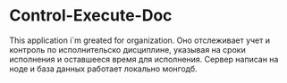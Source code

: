 # Control-Execute-Doc
This application i`m greated for organization. Оно отслеживает учет и контроль по исполнительско дисциплине, указывая на сроки исполнения и оставшееся время для исполнения. Сервер написан на ноде и база данных работает локально монгодб.  
